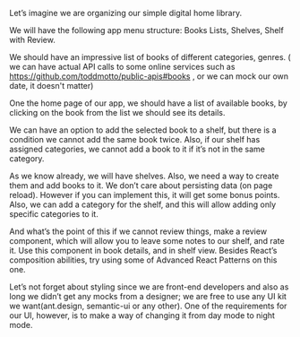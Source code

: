 Let’s imagine we are organizing our simple digital home library.

We will have the following app menu structure: Books Lists, Shelves, Shelf with Review.

We should have an impressive list of books of different categories, genres. ( we can have actual API calls to some online services such as https://github.com/toddmotto/public-apis#books , or we can mock our own date, it doesn't matter)

One the home page of our app, we should have a list of available books, by clicking on the book from the list we should see its details.

We can have an option to add the selected book to a shelf, but there is a condition we cannot add the same book twice. Also, if our shelf has assigned categories, we cannot add a book to it if it’s not in the same category.

As we know already, we will have shelves. Also, we need a way to create them and add books to it. We don’t care about persisting data (on page reload). However if you can implement this, it will get some bonus points. Also, we can add a category for the shelf, and this will allow adding only specific categories to it.

And what’s the point of this if we cannot review things, make a review component, which will allow you to leave some notes to our shelf, and rate it. Use this component in book details, and in shelf view. Besides React’s composition abilities, try using some of Advanced React Patterns on this one.

Let’s not forget about styling since we are front-end developers and also as long we didn’t get any mocks from a designer; we are free to use any UI kit we want(ant.design, semantic-ui or any other). One of the requirements for our UI, however, is to make a way of changing it from day mode to night mode.
